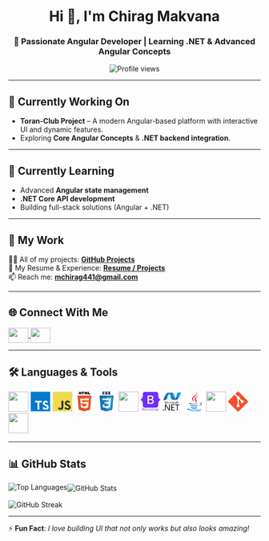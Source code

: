 <h1 align="center">Hi 👋, I'm Chirag Makvana</h1>
<h3 align="center">🚀 Passionate Angular Developer | Learning .NET & Advanced Angular Concepts</h3>

<p align="center">
  <img src="https://komarev.com/ghpvc/?username=chiragmakvana09&label=Profile%20views&color=0e75b6&style=flat" alt="Profile views"/>
</p>

---

## 🔭 **Currently Working On**
- **Toran-Club Project** – A modern Angular-based platform with interactive UI and dynamic features.
- Exploring **Core Angular Concepts** & **.NET backend integration**.

---

## 🌱 **Currently Learning**
- Advanced **Angular state management**
- **.NET Core API development**
- Building full-stack solutions (Angular + .NET)

---

## 📂 **My Work**
👨‍💻 All of my projects: [**GitHub Projects**](https://github.com/ChiragMakvana09)  
📄 My Resume & Experience: [**Resume / Projects**](https://github.com/ChiragMakvana09)  
📫 Reach me: **mchirag441@gmail.com**  

---

## 🌐 **Connect With Me**
<p align="left">
<a href="https://linkedin.com/in/chirag-makvana" target="blank">
  <img align="center" src="https://raw.githubusercontent.com/rahuldkjain/github-profile-readme-generator/master/src/images/icons/Social/linked-in-alt.svg" height="30" width="40" />
</a>
<a href="https://instagram.com/chirag.__.makwana" target="blank">
  <img align="center" src="https://raw.githubusercontent.com/rahuldkjain/github-profile-readme-generator/master/src/images/icons/Social/instagram.svg" height="30" width="40" />
</a>
</p>

---

## 🛠 **Languages & Tools**
<p align="left">
  <img src="https://angular.io/assets/images/logos/angular/angular.svg" width="40" height="40"/>
  <img src="https://raw.githubusercontent.com/devicons/devicon/master/icons/typescript/typescript-original.svg" width="40" height="40"/>
  <img src="https://raw.githubusercontent.com/devicons/devicon/master/icons/javascript/javascript-original.svg" width="40" height="40"/>
  <img src="https://raw.githubusercontent.com/devicons/devicon/master/icons/html5/html5-original-wordmark.svg" width="40" height="40"/>
  <img src="https://raw.githubusercontent.com/devicons/devicon/master/icons/css3/css3-original-wordmark.svg" width="40" height="40"/>
  <img src="https://tailwindcss.com/_next/static/media/social-square.e621ac85.jpg" width="40" height="40"/>
  <img src="https://raw.githubusercontent.com/devicons/devicon/master/icons/bootstrap/bootstrap-plain-wordmark.svg" width="40" height="40"/>
  <img src="https://raw.githubusercontent.com/devicons/devicon/master/icons/dot-net/dot-net-original-wordmark.svg" width="40" height="40"/>
  <img src="https://raw.githubusercontent.com/devicons/devicon/master/icons/java/java-original.svg" width="40" height="40"/>
  <img src="https://www.vectorlogo.zone/logos/firebase/firebase-icon.svg" width="40" height="40"/>
  <img src="https://raw.githubusercontent.com/devicons/devicon/master/icons/git/git-original.svg" width="40" height="40"/>
  <img src="https://postman.com/favicon-32x32.png" width="40" height="40"/>
</p>

---

## 📊 **GitHub Stats**
<p>
  <img align="left" src="https://github-readme-stats.vercel.app/api/top-langs?username=chiragmakvana09&show_icons=true&locale=en&layout=compact" alt="Top Languages"/>
</p>

<p>
  <img align="center" src="https://github-readme-stats.vercel.app/api?username=chiragmakvana09&show_icons=true&locale=en" alt="GitHub Stats"/>
</p>

<p>
  <img align="center" src="https://github-readme-streak-stats.herokuapp.com/?user=chiragmakvana09" alt="GitHub Streak"/>
</p>

---

⚡ **Fun Fact**: *I love building UI that not only works but also looks amazing!*
